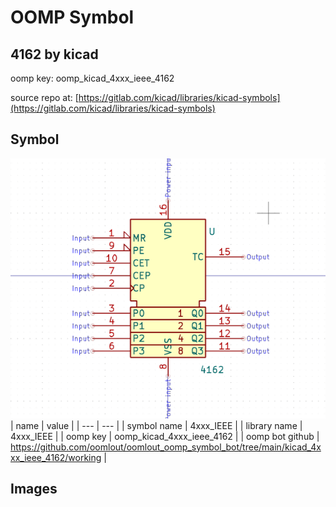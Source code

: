 # OOMP Symbol  
## 4162  by kicad  
  
oomp key: oomp_kicad_4xxx_ieee_4162  
  
source repo at: [https://gitlab.com/kicad/libraries/kicad-symbols](https://gitlab.com/kicad/libraries/kicad-symbols)  
## Symbol  
  
[![working.png](working_600.png)](working.png)  
| name | value | 
| --- | --- | 
| symbol name | 4xxx_IEEE | 
| library name | 4xxx_IEEE | 
| oomp key | oomp_kicad_4xxx_ieee_4162 | 
| oomp bot github | https://github.com/oomlout/oomlout_oomp_symbol_bot/tree/main/kicad_4xxx_ieee_4162/working | 
## Images  
